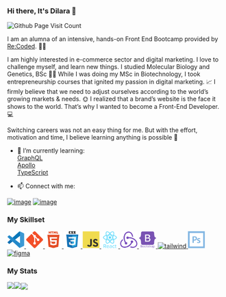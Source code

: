 ### Hi there, It's Dilara 👋
![Github Page Visit Count](https://komarev.com/ghpvc/?username=DKatuk)

I am an alumna of an intensive, hands-on Front End Bootcamp provided by <a href="https://www.re-coded.com/" target="_blank">Re:Coded</a>. 👩‍💻 

I am highly interested in e-commerce sector and digital marketing. I love to challenge myself, and learn new things. I studied Molecular Biology and Genetics, BSc 👩‍⚕️ While I was doing my MSc in Biotechnology, I took entrepreneurship courses that ignited my passion in digital marketing. 📈 I firmly believe that we need to adjust ourselves according to the world’s growing markets & needs. 🌞 I realized that a brand’s website is the face it shows to the world. That’s why I wanted to become a Front-End Developer. 💻 

Switching careers was not an easy thing for me. But with the effort, motivation and time, I believe learning anything is possible 🚀 


- 🌱 I’m currently learning: </br>
<a href="https://graphql.org/" target="_blank">GraphQL</a></br>
<a href="https://www.apollographql.com/" target="_blank">Apollo</a></br>
<a href="https://www.typescriptlang.org/" target="_blank">TypeScript</a></br>

- 📫 Connect with me: 
<div align:"center">

[![image](https://img.shields.io/badge/Gmail-D14836?style=for-the-badge&logo=gmail&logoColor=white)](mailto:dilarakatuk@gmail.com)
[![image](https://img.shields.io/badge/LinkedIn-0077B5?style=for-the-badge&logo=linkedin&logoColor=white)](https://www.linkedin.com/in/dilara-katuk/)
</div>

### My Skillset 
<div>
  <a href="https://code.visualstudio.com/" target="_blank">
    <img src="https://raw.githubusercontent.com/devicons/devicon/master/icons/vscode/vscode-original.svg" alt="vscode" width="40" height="40"/>
  </a>
  <a href="https://git-scm.com/" target="_blank"> 
    <img src="https://raw.githubusercontent.com/devicons/devicon/master/icons/git/git-original.svg" alt="git" width="40" height="40"/> 
  </a>
  <a href="https://www.w3.org/html/" target="_blank"> 
    <img src="https://raw.githubusercontent.com/devicons/devicon/master/icons/html5/html5-plain-wordmark.svg" alt="html5" width="40" height="40"/> 
  </a>
  <a href="https://www.w3schools.com/css/" target="_blank" rel="noreferrer">
    <img src="https://raw.githubusercontent.com/devicons/devicon/master/icons/css3/css3-original-wordmark.svg" alt="css3" width="40" height="40"/>
  </a> 
  <a href="https://www.javascript.com/" target="_blank"> 
    <img src="https://raw.githubusercontent.com/devicons/devicon/master/icons/javascript/javascript-original.svg" alt="javascript" width="40" height="40"/> 
  </a>
   <a href="https://reactjs.org/" target="_blank">
    <img src="https://raw.githubusercontent.com/devicons/devicon/master/icons/react/react-original-wordmark.svg" alt="react" width="40" height="40"/>
  </a>
   <a href="https://redux.js.org" target="_blank">
    <img src="https://raw.githubusercontent.com/devicons/devicon/master/icons/redux/redux-original.svg" alt="redux" width="40" height="40"/>
  </a>
   <a href="https://getbootstrap.com" target="_blank">
    <img src="https://raw.githubusercontent.com/devicons/devicon/master/icons/bootstrap/bootstrap-plain-wordmark.svg" alt="bootstrap" width="40" height="40"/>
  </a>
  <a href="https://tailwindcss.com/" target="_blank" rel="noreferrer">
    <img src="https://www.vectorlogo.zone/logos/tailwindcss/tailwindcss-icon.svg" alt="tailwind" width="40" height="40"/>
  </a>
  <a href="https://www.photoshop.com/en" target="_blank">
    <img src="https://raw.githubusercontent.com/devicons/devicon/master/icons/photoshop/photoshop-line.svg" alt="photoshop" width="40" height="40"/>
  </a>
  <a href="https://www.figma.com/" target="_blank">
  <img src="https://www.vectorlogo.zone/logos/figma/figma-icon.svg" alt="figma" width="40" height="40"/> 
  </a>
</div>

### My Stats
<a href="#">
  <img align="left" src="https://github-readme-stats.vercel.app/api?username=dkatuk&show_icons=true&count_private=true&theme=dark&hide_border=true" />
</a> 
<a href="#"><img align="left" src="http://github-readme-streak-stats.herokuapp.com?user=dkatuk&theme=dark&date_format=M%20j%5B%2C%20Y%5D&hide_border=true"></a>
<a href="#">
  <img align="center" src="https://github-readme-stats.vercel.app/api/top-langs/?username=dkatuk&layout=compact&,html&langs_count=3&theme=dark"/>
</a>

<!--
**DKatuk/DKatuk** is a ✨ _special_ ✨ repository because its `README.md` (this file) appears on your GitHub profile.

Here are some ideas to get you started:

- 🔭 I’m currently working on ...
- 🌱 I’m currently learning ...
- 👯 I’m looking to collaborate on ...
- 🤔 I’m looking for help with ...
- 💬 Ask me about ...
- 📫 How to reach me: ...
- 😄 Pronouns: ...
- ⚡ Fun fact: ...
-->
